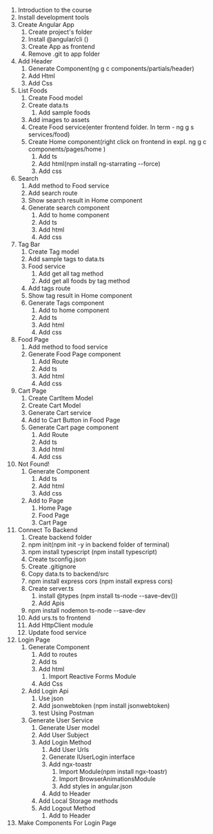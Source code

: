 1. Introduction to the course
2. Install development tools
3. Create Angular App
    1. Create project's folder
    2. Install @angular/cli ()
    3. Create App as frontend
    4. Remove .git to app folder
4. Add Header
    1. Generate Component(ng g c components/partials/header)
    2. Add Html
    3. Add Css
5. List Foods
    1. Create Food model
    2. Create data.ts
        1. Add sample foods
    3. Add images to assets
    4. Create Food service(enter frontend folder. In term - ng g s services/food)
    5. Create Home component(right click on frontend in expl. ng g c components/pages/home )
        1. Add ts
        2. Add html(npm install ng-starrating --force)
        3. Add css
6. Search
    1. Add method to Food service
    2. Add search route 
    3. Show search result in Home component
    4. Generate search component
        1. Add to home component
        2. Add ts
        3. Add html
        4. Add css
7. Tag Bar
    1. Create Tag model
    2. Add sample tags to data.ts
    3. Food service
        1. Add get all tag method
        2. Add get all foods by tag method
    4. Add tags route
    5. Show tag result in Home component
    6. Generate Tags component
        1. Add to home component
        2. Add ts
        3. Add html
        4. Add css
8. Food Page
    1. Add method to food service
    2. Generate Food Page component
        1. Add Route
        2. Add ts
        3. Add html
        4. Add css
9. Cart Page
    1. Create CartItem Model
    2. Create Cart Model
    3. Generate Cart service
    4. Add to Cart Button in Food Page
    5. Generate Cart page component
        1. Add Route
        2. Add ts
        3. Add html
        4. Add css
10. Not Found!
    1. Generate Component
        1. Add ts
        2. Add html
        3. Add css
    2. Add to Page
        1. Home Page
        2. Food Page
        3. Cart Page
11. Connect To Backend
    1. Create backend folder
    2. npm init(npm init -y in backend folder of terminal)
    3. npm install typescript (npm install typescript)
    4. Create tsconfig.json
    5. Create .gitignore
    6. Copy data.ts to backend/src
    7. npm install express cors (npm install express cors)
    8. Create server.ts
        1. install @types (npm install ts-node --save-dev())
        2. Add Apis 
    9. npm install nodemon ts-node --save-dev
    10. Add urs.ts to frontend
    11. Add HttpClient module
    12. Update food service
12. Login Page
    1. Generate Component
        1. Add to routes
        2. Add ts
        3. Add html
            1. Import Reactive Forms Module
        4. Add Css
    2. Add Login Api
        1. Use json
        2. Add jsonwebtoken (npm install jsonwebtoken)
        3. test Using Postman
    3. Generate User Service
        1. Generate User model
        2. Add User Subject
        3. Add Login Method
            1. Add User Urls
            2. Generate IUserLogin interface
            3. Add ngx-toastr
                1. Import Module(npm install ngx-toastr)
                2. Import BrowserAnimationsModule
                3. Add styles in angular.json
            4. Add to Header
        4. Add Local Storage methods
        5. Add Logout Method
            1. Add to Header
13. Make Components For Login Page

